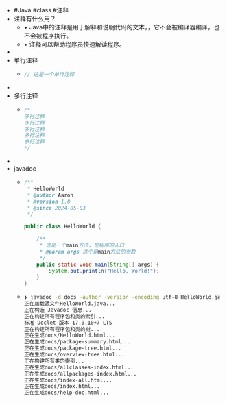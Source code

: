 - #Java #class #注释
- 注释有什么用？
	- • Java中的注释是用于解释和说明代码的文本，，它不会被编译器编译，也不会被程序执行。
	- • 注释可以帮助程序员快速解读程序。
-
- 单行注释
	- ```java
	  // 这是一个单行注释
	  ```
-
- 多行注释
	- ```java
	  /*
	  多行注释
	  多行注释
	  多行注释
	  多行注释
	  多行注释
	  */
	  ```
-
- javadoc
	- ```java
	  /**
	   * HelloWorld 
	   * @author Aaron
	   * @version 1.0
	   * @since 2024-05-03
	   */
	  
	  public class HelloWorld {
	  
	      /**
	       * 这是一个main方法，是程序的入口
	       * @param args 这个是main方法的参数
	       */
	      public static void main(String[] args) {
	          System.out.println("Hello, World!");
	      }
	  }
	  ```
	- ```bash
	  ❯ javadoc -d docs -author -version -encoding utf-8 HelloWorld.java
	  正在加载源文件HelloWorld.java...
	  正在构造 Javadoc 信息...
	  正在构建所有程序包和类的索引...
	  标准 Doclet 版本 17.0.10+7-LTS
	  正在构建所有程序包和类的树...
	  正在生成docs/HelloWorld.html...
	  正在生成docs/package-summary.html...
	  正在生成docs/package-tree.html...
	  正在生成docs/overview-tree.html...
	  正在构建所有类的索引...
	  正在生成docs/allclasses-index.html...
	  正在生成docs/allpackages-index.html...
	  正在生成docs/index-all.html...
	  正在生成docs/index.html...
	  正在生成docs/help-doc.html...
	  ```